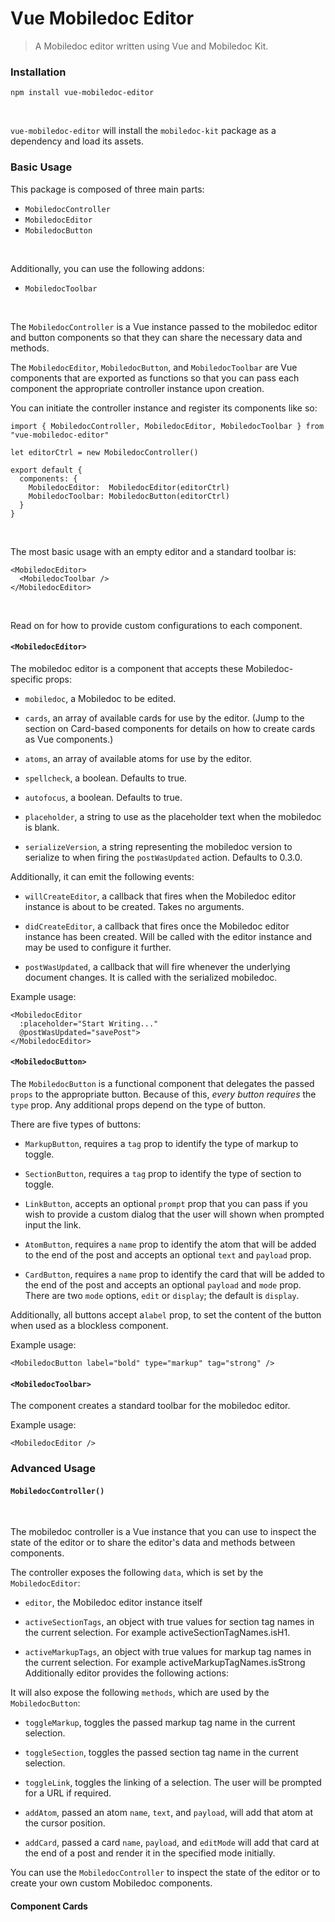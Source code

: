 # Vue Mobiledoc Editor

> A Mobiledoc editor written using Vue and Mobiledoc Kit.

### Installation

```
npm install vue-mobiledoc-editor
```

<br>

`vue-mobiledoc-editor` will install the `mobiledoc-kit` package as a dependency and load its assets.

### Basic Usage

This package is composed of three main parts:

* `MobiledocController`
* `MobiledocEditor`
* `MobiledocButton`

<br>

Additionally, you can use the following addons:
* `MobiledocToolbar`

<br>


The `MobiledocController` is a Vue instance passed to the mobiledoc editor and button components so that they can share the necessary data and methods.

The `MobiledocEditor`, `MobiledocButton`, and `MobiledocToolbar` are Vue components that are exported as functions so that you can pass each component the appropriate controller instance upon creation.


You can initiate the controller instance and register its components like so:

```
import { MobiledocController, MobiledocEditor, MobiledocToolbar } from "vue-mobiledoc-editor"

let editorCtrl = new MobiledocController()

export default {
  components: {
    MobiledocEditor:  MobiledocEditor(editorCtrl)
    MobiledocToolbar: MobiledocButton(editorCtrl)
  }
}

```

<br>

The most basic usage with an empty editor and a standard toolbar is:

```
<MobiledocEditor>
  <MobiledocToolbar />
</MobiledocEditor>
```

<br>

Read on for how to provide custom configurations to each component.

#### `<MobiledocEditor>`

The mobiledoc editor is a component that accepts these Mobiledoc-specific props:

* `mobiledoc`, a Mobiledoc to be edited.

* `cards`, an array of available cards for use by the editor. (Jump to the section on Card-based components for details on how to create cards as Vue components.)

* `atoms`, an array of available atoms for use by the editor.

* `spellcheck`, a boolean. Defaults to true.

* `autofocus`, a boolean. Defaults to true.

* `placeholder`, a string to use as the placeholder text when the mobiledoc is blank.

* `serializeVersion`, a string representing the mobiledoc version to serialize to when firing the `postWasUpdated` action. Defaults to 0.3.0.

Additionally, it can emit the following events:

* `willCreateEditor`, a callback that fires when the Mobiledoc editor instance is about to be created. Takes no arguments.

* `didCreateEditor`, a callback that fires once the Mobiledoc editor instance has been created. Will be called with the editor instance and may be used to configure it further.

* `postWasUpdated`, a callback that will fire whenever the underlying document changes. It is called with the serialized mobiledoc.

Example usage:

```
<MobiledocEditor
  :placeholder="Start Writing..."
  @postWasUpdated="savePost">
</MobiledocEditor>
```

#### `<MobiledocButton>`

The `MobiledocButton` is a functional component that delegates the passed `props` to the appropriate button. Because of this, *every button requires* the `type` prop. Any additional props depend on the type of button.

There are five types of buttons:

* `MarkupButton`, requires a `tag` prop to identify the type of markup to toggle.

* `SectionButton`, requires a `tag` prop to identify the type of section to toggle.

* `LinkButton`, accepts an optional `prompt` prop that you can pass if you wish to provide a custom dialog that the user will shown when prompted input the link.

* `AtomButton`, requires a `name` prop to identify the atom that will be added to the end of the post and accepts an optional `text` and `payload` prop.

* `CardButton`, requires a `name` prop to identify the card that will be added to the end of the post and accepts an optional `payload` and `mode` prop. There are two `mode` options, `edit` or `display`; the default is `display`.

Additionally, all buttons accept a`label` prop, to set the content of the button when used as a blockless component.

Example usage:

```
<MobiledocButton label="bold" type="markup" tag="strong" />
```

#### `<MobiledocToolbar>`

The component creates a standard toolbar for the mobiledoc editor.

Example usage:

```
<MobiledocEditor />
```

### Advanced Usage

#### `MobiledocController()`

<br>

The mobiledoc controller is a Vue instance that you can use to inspect the state of the editor or to share the editor's data and methods between components.

The controller exposes the following `data`, which is set by the `MobiledocEditor`:


* `editor`, the Mobiledoc editor instance itself

* `activeSectionTags`, an object with true values for section tag names in the current selection. For example activeSectionTagNames.isH1.

* `activeMarkupTags`, an object with true values for markup tag names in the current selection. For example activeMarkupTagNames.isStrong
Additionally editor provides the following actions:

It will also expose the following `methods`, which are used by the `MobiledocButton`:

* `toggleMarkup`, toggles the passed markup tag name in the current selection.

* `toggleSection`, toggles the passed section tag name in the current selection.

* `toggleLink`, toggles the linking of a selection. The user will be prompted for a URL if required.

* `addAtom`, passed an atom `name`, `text`, and `payload`, will add that atom at the cursor position.

* `addCard`, passed a card `name`, `payload`, and `editMode` will add that card at the end of a post and render it in the specified mode initially.

You can use the `MobiledocController` to inspect the state of the editor or to create your own custom Mobiledoc components.


#### Component Cards
